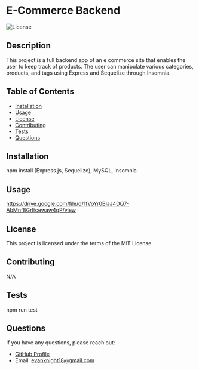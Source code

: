 
# E-Commerce Backend

![License](https://img.shields.io/badge/License-MIT-blue.svg)

## Description

This project is a full backend app of an e commerce site that enables the user to keep track of products. The user can manipulate various categories, products, and tags using Express and Sequelize through Insomnia.

## Table of Contents

- [Installation](#installation)
- [Usage](#usage)
- [License](#license)
- [Contributing](#contributing)
- [Tests](#tests)
- [Questions](#questions)

## Installation

npm install (Express.js, Sequelize), MySQL, Insomnia

## Usage

https://drive.google.com/file/d/1fVoYr0Blaa4DQ7-AbMnf8GrEcewaw4qP/view

## License

This project is licensed under the terms of the MIT License.

## Contributing

N/A

## Tests

npm run test

## Questions

If you have any questions, please reach out:

- [GitHub Profile](https://github.com/evanknight18)
- Email: evanknight18@gmail.com
